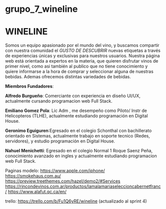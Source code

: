 # grupo_7_wineline

# WINELINE

Somos un equipo apasionado por el mundo del vino, y buscamos compartir con nuestra comunidad el *GUSTO DE DESCUBRIR* nuevas etiquetas a través de experiencias únicas y exclusivas para nuestros usuarios.
Nuestra página web está orientada a expertos en la materia, que quieren disfrutar vinos de primer nivel, como asi también al publico que no tiene conocimiento y quiere informarse a la hora de comprar y seleccionar alguna de nuestras bebidas. 
Ademas ofrecemos distintas variedades de bebidas.



**Miembros Fundadores**:

**Alfredo Burgueño**: Comerciante con experiencia en diseño UI/UX, actualmente cursando programacion web Full Stack.

**Emiliano Gomez Pola**: Lic Adm , me desempeño como Piloto/ Instr de Helicopteros (TLHE), actualmente estudiando programación en Digital House.

**Geronimo Eguiguren**:Egresado en el colegio Schonthal con bachillerato orientado en Sistemas, actualmente trabajo en soporte tecnico (Redes, servidores), y  estudio programación en Digital House.

**Nahuel Menichetti**: Egresado en el colegio Normal 1 Roque Saenz Peña, conocimiento avanzado en ingles y actualmente estudiando programacion web Full Stack.


Paginas modelo:
https://www.apple.com/iphone/
https://smokehaus.com.au/
https://preview.treethemes.com/hazel/demo2/#Services
https://rincondevinos.com.ar/productos/lamalamariaseleccioncabernetfranc/
https://www.alafut.qc.ca/en/


trello: https://trello.com/b/Fu1Q6yRE/wineline (actualizado al sprint 4)
